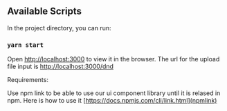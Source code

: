 ## Available Scripts

In the project directory, you can run:

### `yarn start`

Open [http://localhost:3000](http://localhost:3000) to view it in the browser.
The url for the upload file input is [http://localhost:3000/dnd](http://localhost:3000/dnd)

Requirements: 

Use npm link to be able to use our ui component library until it is relased in npm. 
Here is how to use it [https://docs.npmjs.com/cli/link.html](npmlink)

